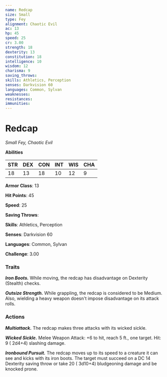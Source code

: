 ```yaml
---
name: Redcap
size: Small
type: Fey
alignment: Chaotic Evil
ac: 13
hp: 45
speed: 25
cr: 3.00
strength: 18
dexterity: 13
constitution: 18
intelligence: 10
wisdom: 12
charisma: 9
saving_throws: 
skills: Athletics, Perception
senses: Darkvision 60
languages: Common, Sylvan
weaknesses:
resistances:
immunities:
---
```


# Redcap

*Small Fey, Chaotic Evil*

**Abilities**

| STR | DEX | CON | INT | WIS | CHA |
| --- | --- | --- | --- | --- | --- |
| 18 | 13 | 18 | 10 | 12 | 9 |

**Armor Class**: 13

**Hit Points**: 45

**Speed**: 25

**Saving Throws**: 

**Skills**: Athletics, Perception

**Senses**: Darkvision 60

**Languages**: Common, Sylvan

**Challenge**: 3.00


### Traits
***Iron Boots.*** While moving, the redcap has disadvantage on Dexterity (Stealth) checks.

***Outsize Strength.*** While grappling, the redcap is considered to be Medium. Also, wielding a heavy weapon doesn't impose disadvantage on its attack rolls.


### Actions
***Multiattack.*** The redcap makes three attacks with its wicked sickle.

***Wicked Sickle.*** Melee Weapon Attack:  +6 to hit, reach 5 ft., one target. Hit: 9 ( 2d4+4) slashing damage.

***Ironbound Pursuit.*** The redcap moves up to its speed to a creature it can see and kicks with its iron boots. The target must succeed on a DC 14 Dexterity saving throw or take 20 ( 3d10+4) bludgeoning damage and be knocked prone.

